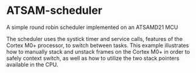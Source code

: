 # ATSAM-scheduler
A simple round robin scheduler implemented on an ATSAMD21 MCU

The scheduler uses the systick timer and service calls, features of the Cortex M0+ processor, to switch between tasks.
This example illustrates how to manually stack and unstack frames on the Cortex M0+ in order to safely context switch, 
as well as how to utilize the two stack pointers available in the CPU. 
